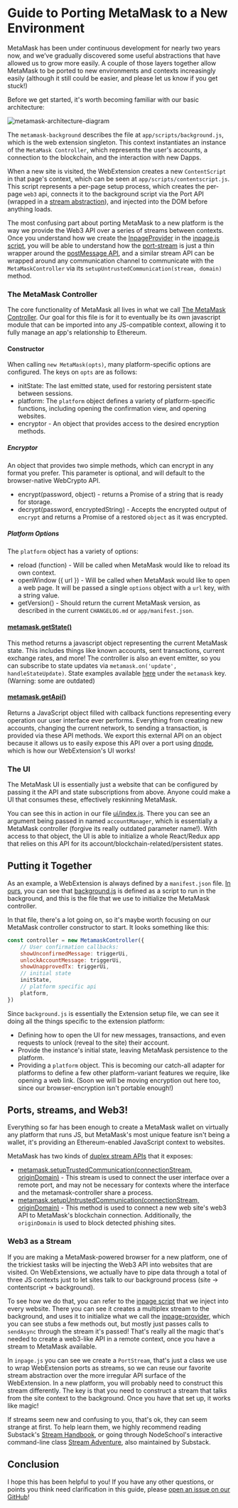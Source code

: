 # Guide to Porting MetaMask to a New Environment

MetaMask has been under continuous development for nearly two years now, and we’ve gradually discovered some useful abstractions that have allowed us to grow more easily. A couple of those layers together allow MetaMask to be ported to new environments and contexts increasingly easily (although it still could be easier, and please let us know if you get stuck!)

Before we get started, it's worth becoming familiar with our basic architecture:

![metamask-architecture-diagram](./architecture.png)

The `metamask-background` describes the file at `app/scripts/background.js`, which is the web extension singleton. This context instantiates an instance of the `MetaMask Controller`, which represents the user's accounts, a connection to the blockchain, and the interaction with new Dapps.

When a new site is visited, the WebExtension creates a new `ContentScript` in that page's context, which can be seen at `app/scripts/contentscript.js`. This script represents a per-page setup process, which creates the per-page `web3` api, connects it to the background script via the Port API (wrapped in a [stream abstraction](https://github.com/substack/stream-handbook)), and injected into the DOM before anything loads.

The most confusing part about porting MetaMask to a new platform is the way we provide the Web3 API over a series of streams between contexts. Once you understand how we create the [InpageProvider](../app/scripts/lib/inpage-provider.js) in the [inpage.js script](../app/scripts/inpage.js), you will be able to understand how the [port-stream](../app/scripts/lib/port-stream.js) is just a thin wrapper around the [postMessage API](https://developer.mozilla.org/en-US/docs/Web/API/Window/postMessage), and a similar stream API can be wrapped around any communication channel to communicate with the `MetaMaskController` via its `setupUntrustedCommunication(stream, domain)` method.

### The MetaMask Controller

The core functionality of MetaMask all lives in what we call [The MetaMask Controller](https://github.com/MetaMask/metamask-extension/blob/master/app/scripts/metamask-controller.js). Our goal for this file is for it to eventually be its own javascript module that can be imported into any JS-compatible context, allowing it to fully manage an app's relationship to Ethereum.

#### Constructor

When calling `new MetaMask(opts)`, many platform-specific options are configured. The keys on `opts` are as follows:

- initState: The last emitted state, used for restoring persistent state between sessions.
- platform: The `platform` object defines a variety of platform-specific functions, including opening the confirmation view, and opening websites.
- encryptor - An object that provides access to the desired encryption methods.

##### Encryptor

An object that provides two simple methods, which can encrypt in any format you prefer. This parameter is optional, and will default to the browser-native WebCrypto API.

- encrypt(password, object) - returns a Promise of a string that is ready for storage.
- decrypt(password, encryptedString) - Accepts the encrypted output of `encrypt` and returns a Promise of a restored `object` as it was encrypted.


##### Platform Options

The `platform` object has a variety of options:

- reload (function) - Will be called when MetaMask would like to reload its own context.
- openWindow ({ url }) - Will be called when MetaMask would like to open a web page. It will be passed a single `options` object with a `url` key, with a string value.
- getVersion() - Should return the current MetaMask version, as described in the current `CHANGELOG.md` or `app/manifest.json`.

#### [metamask.getState()](https://github.com/MetaMask/metamask-extension/blob/master/app/scripts/metamask-controller.js#L241)

This method returns a javascript object representing the current MetaMask state. This includes things like known accounts, sent transactions, current exchange rates, and more! The controller is also an event emitter, so you can subscribe to state updates via `metamask.on('update', handleStateUpdate)`. State examples available [here](https://github.com/MetaMask/metamask-extension/tree/master/development/states) under the `metamask` key. (Warning: some are outdated)

#### [metamask.getApi()](https://github.com/MetaMask/metamask-extension/blob/master/app/scripts/metamask-controller.js#L274-L335)

Returns a JavaScript object filled with callback functions representing every operation our user interface ever performs. Everything from creating new accounts, changing the current network, to sending a transaction, is provided via these API methods. We export this external API on an object because it allows us to easily expose this API over a port using [dnode](https://www.npmjs.com/package/dnode), which is how our WebExtension's UI works!

### The UI

The MetaMask UI is essentially just a website that can be configured by passing it the API and state subscriptions from above. Anyone could make a UI that consumes these, effectively reskinning MetaMask.

You can see this in action in our file [ui/index.js](https://github.com/MetaMask/metamask-extension/blob/master/ui/index.js). There you can see an argument being passed in named `accountManager`, which is essentially a MetaMask controller (forgive its really outdated parameter name!). With access to that object, the UI is able to initialize a whole React/Redux app that relies on this API for its account/blockchain-related/persistent states.

## Putting it Together

As an example, a WebExtension is always defined by a `manifest.json` file. [In ours](https://github.com/MetaMask/metamask-extension/blob/master/app/manifest.json#L31), you can see that [background.js](https://github.com/MetaMask/metamask-extension/blob/master/app/scripts/background.js) is defined as a script to run in the background, and this is the file that we use to initialize the MetaMask controller.

In that file, there's a lot going on, so it's maybe worth focusing on our MetaMask controller constructor to start. It looks something like this:

```javascript
const controller = new MetamaskController({
    // User confirmation callbacks:
    showUnconfirmedMessage: triggerUi,
    unlockAccountMessage: triggerUi,
    showUnapprovedTx: triggerUi,
    // initial state
    initState,
    // platform specific api
    platform,
})
```
Since `background.js` is essentially the Extension setup file, we can see it doing all the things specific to the extension platform:
- Defining how to open the UI for new messages, transactions, and even requests to unlock (reveal to the site) their account.
- Provide the instance's initial state, leaving MetaMask persistence to the platform.
- Providing a `platform` object. This is becoming our catch-all adapter for platforms to define a few other platform-variant features we require, like opening a web link. (Soon we will be moving encryption out here too, since our browser-encryption isn't portable enough!)

## Ports, streams, and Web3!

Everything so far has been enough to create a MetaMask wallet on virtually any platform that runs JS, but MetaMask's most unique feature isn't being a wallet, it's providing an Ethereum-enabled JavaScript context to websites.

MetaMask has two kinds of [duplex stream APIs](https://github.com/substack/stream-handbook#duplex) that it exposes:
- [metamask.setupTrustedCommunication(connectionStream, originDomain)](https://github.com/MetaMask/metamask-extension/blob/master/app/scripts/metamask-controller.js#L352) - This stream is used to connect the user interface over a remote port, and may not be necessary for contexts where the interface and the metamask-controller share a process.
- [metamask.setupUntrustedCommunication(connectionStream, originDomain)](https://github.com/MetaMask/metamask-extension/blob/master/app/scripts/metamask-controller.js#L337) - This method is used to connect a new web site's web3 API to MetaMask's blockchain connection. Additionally, the `originDomain` is used to block detected phishing sites.

### Web3 as a Stream

If you are making a MetaMask-powered browser for a new platform, one of the trickiest tasks will be injecting the Web3 API into websites that are visited. On WebExtensions, we actually have to pipe data through a total of three JS contexts just to let sites talk to our background process (site -> contentscript -> background).

To see how we do that, you can refer to the [inpage script](https://github.com/MetaMask/metamask-extension/blob/master/app/scripts/inpage.js) that we inject into every website. There you can see it creates a multiplex stream to the background, and uses it to initialize what we call the [inpage-provider](https://github.com/MetaMask/metamask-extension/blob/master/app/scripts/lib/inpage-provider.js), which you can see stubs a few methods out, but mostly just passes calls to `sendAsync` through the stream it's passed! That's really all the magic that's needed to create a web3-like API in a remote context, once you have a stream to MetaMask available.

In `inpage.js` you can see we create a `PortStream`, that's just a class we use to wrap WebExtension ports as streams, so we can reuse our favorite stream abstraction over the more irregular API surface of the WebExtension. In a new platform, you will probably need to construct this stream differently. The key is that you need to construct a stream that talks from the site context to the background. Once you have that set up, it works like magic!

If streams seem new and confusing to you, that's ok, they can seem strange at first. To help learn them, we highly recommend reading Substack's [Stream Handbook](https://github.com/substack/stream-handbook), or going through NodeSchool's interactive command-line class [Stream Adventure](https://github.com/workshopper/stream-adventure), also maintained by Substack.

## Conclusion

I hope this has been helpful to you! If you have any other questions, or points you think need clarification in this guide, please [open an issue on our GitHub](https://github.com/MetaMask/metamask-plugin/issues/new)!

